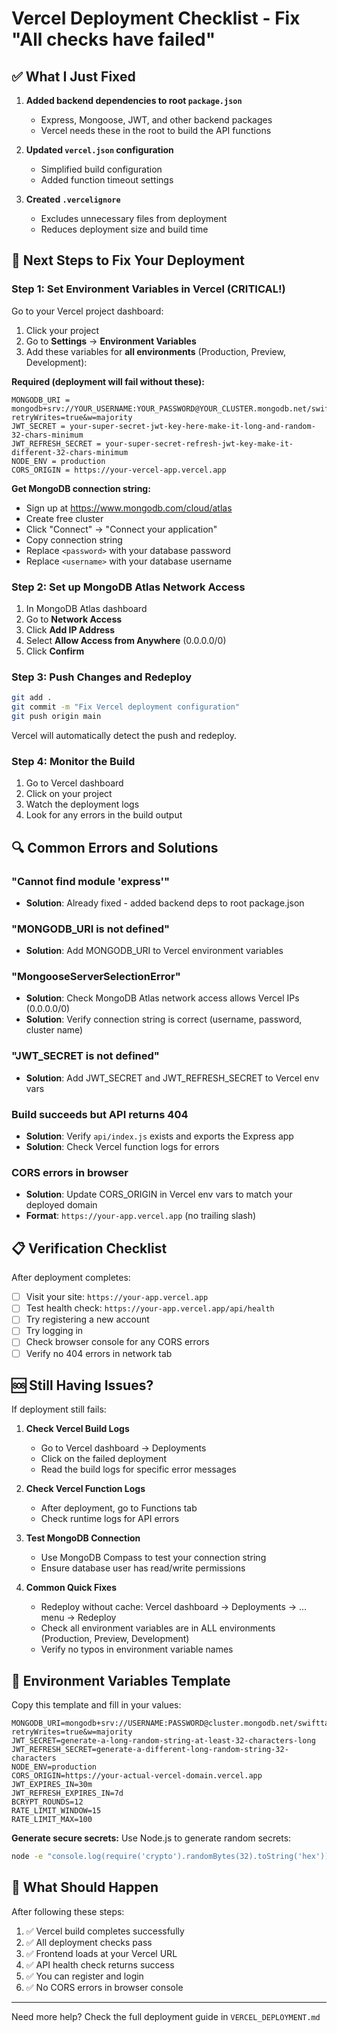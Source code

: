 # Vercel Deployment Checklist - Fix "All checks have failed"

## ✅ What I Just Fixed

1. **Added backend dependencies to root `package.json`**
   - Express, Mongoose, JWT, and other backend packages
   - Vercel needs these in the root to build the API functions

2. **Updated `vercel.json` configuration**
   - Simplified build configuration
   - Added function timeout settings

3. **Created `.vercelignore`**
   - Excludes unnecessary files from deployment
   - Reduces deployment size and build time

## 🚀 Next Steps to Fix Your Deployment

### Step 1: Set Environment Variables in Vercel (CRITICAL!)

Go to your Vercel project dashboard:
1. Click your project
2. Go to **Settings** → **Environment Variables**
3. Add these variables for **all environments** (Production, Preview, Development):

**Required (deployment will fail without these):**
```
MONGODB_URI = mongodb+srv://YOUR_USERNAME:YOUR_PASSWORD@YOUR_CLUSTER.mongodb.net/swifttax?retryWrites=true&w=majority
JWT_SECRET = your-super-secret-jwt-key-here-make-it-long-and-random-32-chars-minimum
JWT_REFRESH_SECRET = your-super-secret-refresh-jwt-key-make-it-different-32-chars-minimum
NODE_ENV = production
CORS_ORIGIN = https://your-vercel-app.vercel.app
```

**Get MongoDB connection string:**
- Sign up at https://www.mongodb.com/cloud/atlas
- Create free cluster
- Click "Connect" → "Connect your application"
- Copy connection string
- Replace `<password>` with your database password
- Replace `<username>` with your database username

### Step 2: Set up MongoDB Atlas Network Access

1. In MongoDB Atlas dashboard
2. Go to **Network Access**
3. Click **Add IP Address**
4. Select **Allow Access from Anywhere** (0.0.0.0/0)
5. Click **Confirm**

### Step 3: Push Changes and Redeploy

```bash
git add .
git commit -m "Fix Vercel deployment configuration"
git push origin main
```

Vercel will automatically detect the push and redeploy.

### Step 4: Monitor the Build

1. Go to Vercel dashboard
2. Click on your project
3. Watch the deployment logs
4. Look for any errors in the build output

## 🔍 Common Errors and Solutions

### "Cannot find module 'express'"
- **Solution**: Already fixed - added backend deps to root package.json

### "MONGODB_URI is not defined"
- **Solution**: Add MONGODB_URI to Vercel environment variables

### "MongooseServerSelectionError"
- **Solution**: Check MongoDB Atlas network access allows Vercel IPs (0.0.0.0/0)
- **Solution**: Verify connection string is correct (username, password, cluster name)

### "JWT_SECRET is not defined"
- **Solution**: Add JWT_SECRET and JWT_REFRESH_SECRET to Vercel env vars

### Build succeeds but API returns 404
- **Solution**: Verify `api/index.js` exists and exports the Express app
- **Solution**: Check Vercel function logs for errors

### CORS errors in browser
- **Solution**: Update CORS_ORIGIN in Vercel env vars to match your deployed domain
- **Format**: `https://your-app.vercel.app` (no trailing slash)

## 📋 Verification Checklist

After deployment completes:

- [ ] Visit your site: `https://your-app.vercel.app`
- [ ] Test health check: `https://your-app.vercel.app/api/health`
- [ ] Try registering a new account
- [ ] Try logging in
- [ ] Check browser console for any CORS errors
- [ ] Verify no 404 errors in network tab

## 🆘 Still Having Issues?

If deployment still fails:

1. **Check Vercel Build Logs**
   - Go to Vercel dashboard → Deployments
   - Click on the failed deployment
   - Read the build logs for specific error messages

2. **Check Vercel Function Logs**
   - After deployment, go to Functions tab
   - Check runtime logs for API errors

3. **Test MongoDB Connection**
   - Use MongoDB Compass to test your connection string
   - Ensure database user has read/write permissions

4. **Common Quick Fixes**
   - Redeploy without cache: Vercel dashboard → Deployments → ... menu → Redeploy
   - Check all environment variables are in ALL environments (Production, Preview, Development)
   - Verify no typos in environment variable names

## 📝 Environment Variables Template

Copy this template and fill in your values:

```
MONGODB_URI=mongodb+srv://USERNAME:PASSWORD@cluster.mongodb.net/swifttax?retryWrites=true&w=majority
JWT_SECRET=generate-a-long-random-string-at-least-32-characters-long
JWT_REFRESH_SECRET=generate-a-different-long-random-string-32-characters
NODE_ENV=production
CORS_ORIGIN=https://your-actual-vercel-domain.vercel.app
JWT_EXPIRES_IN=30m
JWT_REFRESH_EXPIRES_IN=7d
BCRYPT_ROUNDS=12
RATE_LIMIT_WINDOW=15
RATE_LIMIT_MAX=100
```

**Generate secure secrets:**
Use Node.js to generate random secrets:
```bash
node -e "console.log(require('crypto').randomBytes(32).toString('hex'))"
```

## 🎯 What Should Happen

After following these steps:
1. ✅ Vercel build completes successfully
2. ✅ All deployment checks pass
3. ✅ Frontend loads at your Vercel URL
4. ✅ API health check returns success
5. ✅ You can register and login
6. ✅ No CORS errors in browser console

---

Need more help? Check the full deployment guide in `VERCEL_DEPLOYMENT.md`
